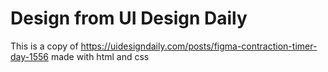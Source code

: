 # Design from UI Design Daily

This is a copy of https://uidesigndaily.com/posts/figma-contraction-timer-day-1556 made with html and css
